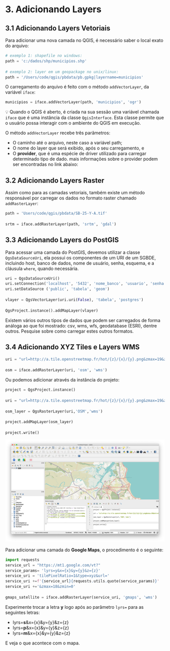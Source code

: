 # 3. Adicionando Layers

## 3.1 Adicionando Layers Vetoriais

Para adicionar uma nova camada no QGIS, é necessário saber o local exato do arquivo:

```python
# exemplo 1: shapefile no windows:
path = 'c:/dados/shp/municipios.shp'

# exemplo 2: layer em um geopackage no unix/linux:
path = '/Users/code/qgis/pbdata/pb.gpkg|layername=municipios'
```

O carregamento do arquivo é feito com o método `addVectorLayer`, da variável `iface`:

```python
municipios = iface.addVectorLayer(path, 'municipios', 'ogr')
```

💡 Quando o QGIS é aberto, é criada na sua sessão uma variável chamada `iface` que é uma instância da classe `QgisInterface`. Esta classe permite que o usuário possa interagir com o ambiente do QGIS em execução.

O método `addVectorLayer` recebe três parâmetros:

* O caminho até o arquivo, neste caso a variável path;
* O nome do layer que será exibido, após o seu carregamento, e
* O **provider**, que é uma espécie de driver utilizado para carregar determinado tipo de dado. mais informações sobre o provider podem ser encontradas no link abaixo: 

## 3.2 Adicionando Layers Raster

Assim como para as camadas vetoriais, também existe um método responsável por carregar os dados no formato raster chamado `addRasterLayer`:

```python
path = 'Users/code/qgis/pbdata/SB-25-Y-A.tif'

srtm = iface.addRasterLayer(path, 'srtm', 'gdal')
```

## 3.3 Adicionando Layers do PostGIS

Para acessar uma camada do PostGIS, devemos utilizar a classe `QgsDataSourceUri`, ela possui os componentes de um URI de um SGBDE, incluindo host, banco de dados, nome de usuário, senha, esquema, e a cláusula `where`, quando necessária.

```python
uri = QgsDataSourceUri()
uri.setConnection('localhost', '5432', 'nome_banco', 'usuario', 'senha')
uri.setDataSource ('public', 'tabela', 'geom')

vlayer = QgsVectorLayer(uri.uri(False), 'tabela', 'postgres')

QgsProject.instance().addMapLayer(vlayer)
```

Existem vários outros tipos de dados que podem ser carregados de forma análoga ao que foi mostrado: csv, wms, wfs, geodatabase (ESRI), dentre outros. Pesquise sobre como carregar estes outros formatos.

## 3.4 Adicionando XYZ Tiles e Layers WMS

```python
uri = "url=http://a.tile.openstreetmap.fr/hot/{z}/{x}/{y}.png&zmax=19&zmin=0&type=xyz" 

osm = iface.addRasterLayer(uri, 'osm', 'wms')
```

Ou podemos adicionar através da instância do projeto:

```python
project = QgsProject.instance()

uri = "url=http://a.tile.openstreetmap.fr/hot/{z}/{x}/{y}.png&zmax=19&zmin=0&type=xyz" 

osm_layer = QgsRasterLayer(uri,'OSM','wms')

project.addMapLayer(osm_layer)

project.write()
```
![](.pastes/2020-02-16-09-23-52.png)

Para adicionar uma camada do **Google Maps**, o procedimento é o seguinte:

```python
import requests
service_url = "https://mt1.google.com/vt?"
service_params= 'lyrs=y&x={x}&y={y}&z={z}'
service_uri = 'tilePixelRatio=1&type=xyz&url='
service_uri +=f'{service_url}{requests.utils.quote(service_params)}'
service_uri +='&zmax=18&zmin=0'

gmaps_satellite = iface.addRasterLayer(service_uri, 'gmaps', 'wms')
```

Experimente trocar a letra **y** logo após ao parâmetro `lyrs=` para as seguintes letras:

* lyrs=**s**&x={x}&y={y}&z={z}
* lyrs=**p**&x={x}&y={y}&z={z}
* lyrs=**m**&x={x}&y={y}&z={z}

E veja o que acontece com o mapa.